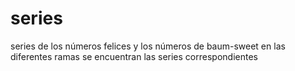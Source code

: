 # series
series de los números felices y los números de baum-sweet
en las diferentes ramas se encuentran las series correspondientes
